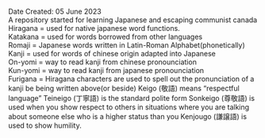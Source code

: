 Date Created: 05 June 2023</br>
A repository started for learning Japanese and escaping communist canada</br>
Hiragana = used for native japanese word functions. </br>
Katakana = used for words borrowed from other languages </br>
Romaji = Japanese words written in Latin-Roman Alphabet(phonetically) </br>
Kanji = used for words of chinese origin adapted into Japanese </br>
  On-yomi = way to read kanji from chinese pronounciation </br>
  Kun-yomi = way to read kanji from japanese pronounciation </br>
Furigana = Hiragana characters are used to spell out the pronunciation of a kanji be being written above(or beside)
Keigo (敬語) means “respectful language” 
Teineigo (丁寧語) is the standard polite form
Sonkeigo (尊敬語) is used when you show respect to others in situations where you are talking about someone else who is a higher status than you
Kenjougo (謙譲語) is used to show humility. 
